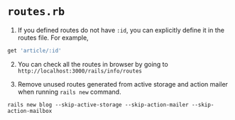 # `routes.rb`

1. If you defined routes do not have `:id`, you can explicitly define it in the routes file. For example,
```ruby
get 'article/:id'
```

2. You can check all the routes in browser by going to `http://localhost:3000/rails/info/routes`

3. Remove unused routes generated from active storage and action mailer when running `rails new` command.
```
rails new blog --skip-active-storage --skip-action-mailer --skip-action-mailbox
```